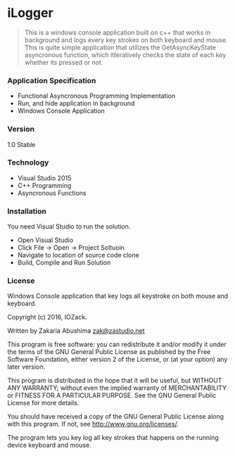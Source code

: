 # iLogger
> This is a windows console application built on c++ that works in background 
> and logs every key strokes on both keyboard and mouse. This is quite simple application that utilizes
> the GetAsyncKeyState asyncronous function, which itteratively checks the state of each key whether its pressed or not.

### Application Specification

- Functional Asyncronous Programming Implementation
- Run, and hide application in background
- Windows Console Application

### Version 

1.0 Stable

### Technology

- Visual Studio 2015
- C++ Programming
- Asyncronous Functions

### Installation

You need Visual Studio to run the solution.
- Open Visual Studio
- Click File -> Open -> Project Soltuoin
- Navigate to location of source code clone
- Build, Compile and Run Solution

### License

Windows Console application that key logs all keystroke on both mouse and keyboard.

Copyright (c) 2016, IOZack.

Written by Zakaria Abushima <zak@zastudio.net>

This program is free software: you can redistribute it and/or modify
it under the terms of the GNU General Public License as published by
the Free Software Foundation, either version 2 of the License, or
(at your option) any later version.

This program is distributed in the hope that it will be useful,
but WITHOUT ANY WARRANTY; without even the implied warranty of
MERCHANTABILITY or FITNESS FOR A PARTICULAR PURPOSE.  See the
GNU General Public License for more details.

You should have received a copy of the GNU General Public License
along with this program.  If not, see <http://www.gnu.org/licenses/>.

The program lets you key log all key strokes that happens on the running device keyboard and mouse.
